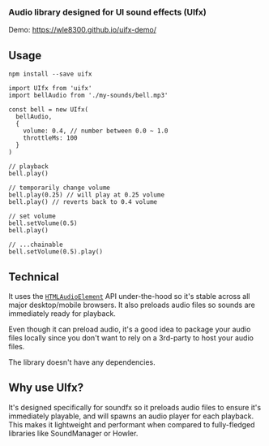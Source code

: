 ### Audio library designed for UI sound effects (UIfx)

Demo: https://wle8300.github.io/uifx-demo/

## Usage

```
npm install --save uifx
```

```
import UIfx from 'uifx'
import bellAudio from './my-sounds/bell.mp3'

const bell = new UIfx(
  bellAudio,
  {
    volume: 0.4, // number between 0.0 ~ 1.0
    throttleMs: 100
  }
)

// playback
bell.play()

// temporarily change volume
bell.play(0.25) // will play at 0.25 volume
bell.play() // reverts back to 0.4 volume

// set volume
bell.setVolume(0.5)
bell.play()

// ...chainable
bell.setVolume(0.5).play()
```


## Technical

It uses the [`HTMLAudioElement`](https://developer.mozilla.org/en-US/docs/Web/API/HTMLAudioElement) API under-the-hood so it's stable across all major desktop/mobile browsers. It also preloads audio files so sounds are immediately ready for playback.

Even though it can preload audio, it's a good idea to package your audio files locally since you don't want to rely on a 3rd-party to host your audio files.

The library doesn't have any dependencies.


## Why use UIfx?
 
It's designed specifically for soundfx so it preloads audio files to ensure it's immediately playable, and will spawns an audio player for each playback. This makes it lightweight and performant when compared to fully-fledged libraries like SoundManager or Howler.


